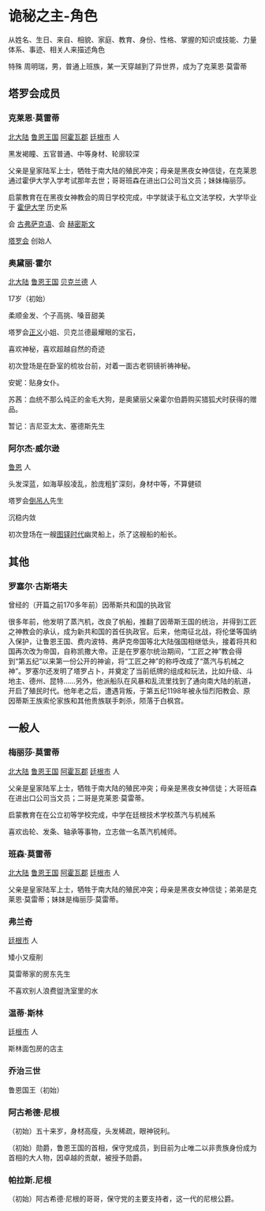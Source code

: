 <script setup>
  import C from '../components/character.vue'
</script>

# 诡秘之主-角色

从姓名、生日、来自、相貌、家庭、教育、身份、性格、掌握的知识或技能、力量体系、事迹、相关人来描述角色

<a>特殊</a> 周明瑞，男，普通上班族，某一天穿越到了异世界，成为了克莱恩·莫雷蒂

## 塔罗会成员

### 克莱恩·莫雷蒂

[北大陆](地理#北大陆) [鲁恩王国](地理#鲁恩王国) [阿霍瓦郡](地理#阿霍瓦郡) [廷根市](地理#廷根市) 人

黑发褐瞳、五官普通、中等身材、轮廓较深

父亲是皇家陆军上士，牺牲于南大陆的殖民冲突；母亲是黑夜女神信徒，在克莱恩通过霍伊大学入学考试那年去世；哥哥班森在进出口公司当文员；妹妹梅丽莎。

启蒙教育在在黑夜女神教会的周日学校完成，中学就读于私立文法学校，大学毕业于 [霍伊大学](地理#霍伊大学) 历史系

会 [古弗萨克语](概念#古弗萨克语)、会 [赫密斯文](概念#赫密斯文)

[塔罗会](概念#塔罗会) 创始人

### 奥黛丽·霍尔

[北大陆](地理#北大陆) [鲁恩王国](地理#鲁恩王国) [贝克兰德](地理#贝克兰德) 人

17岁（初始）

柔顺金发、个子高挑、嗓音甜美

塔罗会[正义](./%E6%A6%82%E5%BF%B5.md#正义)小姐、贝克兰德最耀眼的宝石，

喜欢神秘，喜欢超越自然的奇迹

初次登场是在卧室的梳妆台前，对着一面古老铜镜祈祷神秘。

安妮：贴身女仆。

苏茜：血统不那么纯正的金毛大狗，是奥黛丽父亲霍尔伯爵购买猎狐犬时获得的赠品。

暂记：吉尼亚太太、塞德斯先生

### 阿尔杰·威尔逊

[鲁恩](地理#鲁恩王国) 人

头发深蓝，如海草般凌乱，脸庞粗犷深刻，身材中等，不算健硕

塔罗会[倒吊人](./%E6%A6%82%E5%BF%B5.md#倒吊人)先生

沉稳内敛

初次登场在一艘[图铎时代](./%E6%A6%82%E5%BF%B5.md#图铎时代)幽灵船上，杀了这艘船的船长。

## 其他

### 罗塞尔·古斯塔夫

曾经的（开篇之前170多年前）因蒂斯共和国的执政官

很多年前，他发明了蒸汽机，改良了帆船，推翻了因蒂斯王国的统治，并得到工匠之神教会的承认，成为新共和国的首任执政官。后来，他南征北战，将伦堡等国纳入保护，让鲁恩王国、费内波特、弗萨克帝国等北大陆强国相继低头，接着将共和国再次改为帝国，自称凯撒大帝。正是在罗塞尔统治期间，“工匠之神”教会得到“第五纪”以来第一份公开的神谕，将“工匠之神”的称呼改成了“蒸汽与机械之神”。罗塞尔还发明了塔罗占卜，并奠定了当前纸牌的组成和玩法，比如升级、斗地主、德州、昆特……另外，他派船队在风暴和乱流里找到了通向南大陆的航道，开启了殖民时代。他年老之后，遭遇背叛，于第五纪1198年被永恒烈阳教会、原因蒂斯王族索伦家族和其他贵族联手刺杀，陨落于白枫宫。

## 一般人

### 梅丽莎·莫雷蒂

[北大陆](地理#北大陆) [鲁恩王国](地理#鲁恩王国) [阿霍瓦郡](地理#阿霍瓦郡) [廷根市](地理#廷根市) 人

父亲是皇家陆军上士，牺牲于南大陆的殖民冲突；母亲是黑夜女神信徒；大哥班森在进出口公司当文员；二哥是克莱恩·莫雷蒂。

启蒙教育在在公立初等学校完成，中学在廷根技术学校蒸汽与机械系

喜欢齿轮、发条、轴承等事物，立志做一名蒸汽机械师。

### 班森·莫雷蒂

[北大陆](地理#北大陆) [鲁恩王国](地理#鲁恩王国) [阿霍瓦郡](地理#阿霍瓦郡) [廷根市](地理#廷根市) 人

父亲是皇家陆军上士，牺牲于南大陆的殖民冲突；母亲是黑夜女神信徒；弟弟是克莱恩·莫雷蒂；妹妹是梅丽莎·莫雷蒂。

### 弗兰奇

[廷根市](地理#廷根市) 人

矮小又瘦削

莫雷蒂家的房东先生

不喜欢别人浪费盥洗室里的水

### 温蒂·斯林

[廷根市](地理#廷根市) 人

斯林面包房的店主

### 乔治三世

鲁恩国王（初始）

### 阿古希德·尼根

（初始）五十来岁，身材高瘦，头发稀疏，眼神锐利。

（初始）勋爵，鲁恩王国的首相，保守党成员，到目前为止唯二以非贵族身份成为首相的大人物，因卓越的贡献，被授予勋爵。

### 帕拉斯.尼根

（初始）阿古希德·尼根的哥哥，保守党的主要支持者，这一代的尼根公爵。